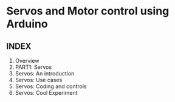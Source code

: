 
# Servos and Motor control using Arduino
## INDEX
1. Overview
2. PART1: Servos
3. Servos: An introduction
4. Servos: Use cases
5. Servos: Coding and controls
6. Servos: Cool Experiment
